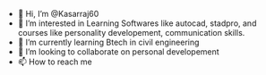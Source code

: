 - 👋 Hi, I’m @Kasarraj60
- 👀 I’m interested in Learning Softwares like autocad, stadpro, and courses like personality developement, communication skills.
- 🌱 I’m currently learning Btech in civil engineering
- 💞️ I’m looking to collaborate on personal developement
- 📫 How to reach me

<!---
Kasarraj60/Kasarraj60 is a ✨ special ✨ repository because its `README.md` (this file) appears on your GitHub profile.
You can click the Preview link to take a look at your changes.
--->
